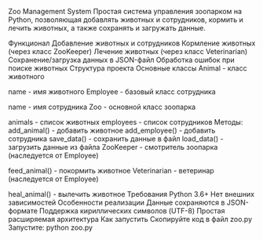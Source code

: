 Zoo Management System
Простая система управления зоопарком на Python, позволяющая добавлять животных и сотрудников, кормить и лечить животных, а также сохранять и загружать данные.

Функционал
Добавление животных и сотрудников
Кормление животных (через класс ZooKeeper)
Лечение животных (через класс Veterinarian)
Сохранение/загрузка данных в JSON-файл
Обработка ошибок при поиске животных
Структура проекта
Основные классы
Animal - класс животного

name - имя животного
Employee - базовый класс сотрудника

name - имя сотрудника
Zoo - основной класс зоопарка

animals - список животных
employees - список сотрудников
Методы:
add_animal() - добавить животное
add_employee() - добавить сотрудника
save_data() - сохранить данные в файл
load_data() - загрузить данные из файла
ZooKeeper - смотритель зоопарка (наследуется от Employee)

feed_animal() - покормить животное
Veterinarian - ветеринар (наследуется от Employee)

heal_animal() - вылечить животное
Требования
Python 3.6+
Нет внешних зависимостей
Особенности реализации
Данные сохраняются в JSON-формате
Поддержка кириллических символов (UTF-8)
Простая расширяемая архитектура
Как запустить
Скопируйте код в файл zoo.py
Запустите: python zoo.py
